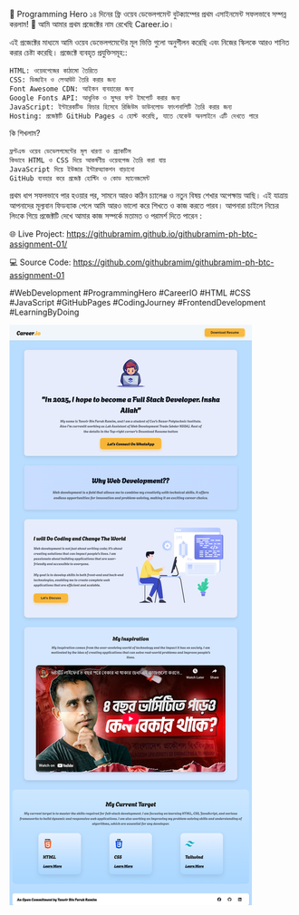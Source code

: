 🎉 Programming Hero ১৪ দিনের ফ্রি ওয়েব ডেভেলপমেন্ট বুটক্যাম্পের প্রথম এসাইনমেন্ট সফলভাবে সম্পন্ন করলাম! 🎉
আমি আমার প্রথম প্রজেক্টের নাম রেখেছি Career.io।

এই প্রজেক্টের মাধ্যমে আমি ওয়েব ডেভেলপমেন্টের মূল ভিত্তি গুলো অনুশীলন করেছি এবং নিজের স্কিলকে আরও শানিত করার চেষ্টা করেছি।
প্রজেক্টে ব্যবহৃত প্রযুক্তিসমূহ::

    HTML: ওয়েবপেজের কাঠামো তৈরিতে
    CSS: ডিজাইন ও লেআউট তৈরি করার জন্য
    Font Awesome CDN: আইকন ব্যবহারের জন্য
    Google Fonts API: আধুনিক ও সুন্দর ফন্ট ইমপোর্ট করার জন্য
    JavaScript: ইন্টারেকটিভ ফিচার হিসেবে রিজিউম ডাউনলোড ফাংশনালিটি তৈরি করার জন্য
    Hosting: প্রজেক্টটি GitHub Pages এ হোস্ট করেছি, যাতে যেকেউ অনলাইনে এটি দেখতে পারে

কি শিখলাম?

    ফ্রন্টএন্ড ওয়েব ডেভেলপমেন্টের মূল ধারণা ও প্র্যাকটিস
    কিভাবে HTML ও CSS দিয়ে আকর্ষণীয় ওয়েবপেজ তৈরি করা যায়
    JavaScript দিয়ে ইউজার ইন্টারঅ্যাকশন বাড়ানো
    GitHub ব্যবহার করে প্রজেক্ট হোস্টিং ও কোড ম্যানেজমেন্ট

প্রথম ধাপ সফলভাবে পার হওয়ার পর, সামনে আরও কঠিন চ্যালেঞ্জ ও নতুন বিষয় শেখার অপেক্ষায় আছি।
এই যাত্রায় আপনাদের মূল্যবান ফিডব্যাক পেলে আমি আরও ভালো করে শিখতে ও কাজ করতে পারব।
আপনারা চাইলে নিচের লিংকে গিয়ে প্রজেক্টটি দেখে আমার কাজ সম্পর্কে মতামত ও পরামর্শ দিতে পারেন
:

🌐 Live Project: https://githubramim.github.io/githubramim-ph-btc-assignment-01/

💻 Source Code: https://github.com/githubramim/githubramim-ph-btc-assignment-01

#WebDevelopment #ProgrammingHero #CareerIO #HTML #CSS #JavaScript #GitHubPages #CodingJourney #FrontendDevelopment #LearningByDoing



<p align="left"> <img src="responsive.png"/> </p>
